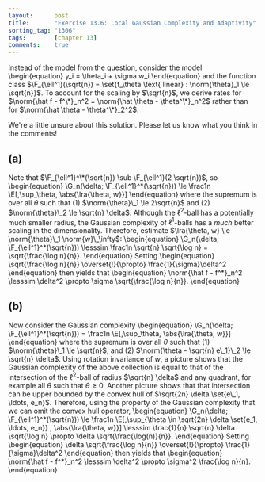 ```yaml
---
layout:      post
title:       "Exercise 13.6: Local Gaussian Complexity and Adaptivity"
sorting_tag: "1306"
tags:        [chapter 13]
comments:    true
---
```


Instead of the model from the question, consider the model
\begin{equation}
    y_i = \theta_i + \sigma w_i
\end{equation}
and the function class $\F_{\ell^1}(\sqrt{n}) = \set{f_\theta \text{ linear} : \norm{\theta}_1 \le \sqrt{n}}$.
To account for the scaling by $\sqrt{n}$, we derive rates for
$\norm{\hat f - f^\*}_n^2 = \norm{\hat \theta - \theta^\*}_n^2$
rather than for
$\norm{\hat \theta - \theta^\*}_2^2$.

<span class="accent">
    We're a little unsure about this solution.
    Please let us know what you think in the comments!
</span>

## (a)
Note that $\F_{\ell^1}^\*(\sqrt{n}) \sub \F_{\ell^1}(2 \sqrt{n})$, so
\begin{equation}
    \G_n(\delta; \F_{\ell^1}^\*(\sqrt{n}))
    \le \frac1n \E[\,\sup_\theta\, \abs{\lra{\theta, w}}]
\end{equation}
where the supremum is over all $\theta$ such that
(1) $\norm{\theta}\_1 \le 2\sqrt{n}$ and
(2) $\norm{\theta}\_2 \le \sqrt{n} \delta$.
Although the $\ell^2$-ball has a potentially much smaller radius, the Gaussian complexity of $\ell^1$-balls has a *much* better scaling in the dimensionality.
Therefore, estimate $\lra{\theta, w} \le \norm{\theta}\_1 \norm{w}\_\infty$:
\begin{equation}
    \G_n(\delta; \F_{\ell^1}^\*(\sqrt{n}))
    \lesssim \frac1n \sqrt{n} \sqrt{\log n} = \sqrt{\frac{\log n}{n}}.
\end{equation}
Setting
\begin{equation}
    \sqrt{\frac{\log n}{n}} \overset{!}{\propto} \frac{1}{\sigma}\delta^2
\end{equation}
then yields that
\begin{equation}
    \norm{\hat f - f^\*}_n^2 \lesssim \delta^2 \propto \sigma \sqrt{\frac{\log n}{n}}.
\end{equation}

## (b)
Now consider the Gaussian complexity
\begin{equation}
    \G_n(\delta; \F_{\ell^1}^\*(\sqrt{n}))
    = \frac1n \E[\,\sup_\theta\, \abs{\lra{\theta, w}}]
\end{equation}
where the supremum is over all $\theta$ such that
(1) $\norm{\theta}\_1 \le \sqrt{n}$, and
(2) $\norm{\theta - \sqrt{n} e\_1}\_2 \le \sqrt{n} \delta$.
Using rotation invariance of $w$, a picture shows that the Gaussian complexity of the above collection is equal to that of the intersection of the $\ell^2$-ball of radius $\sqrt{n} \delta$ and any quadrant, for example all $\theta$ such that $\theta \ge 0$.
Another picture shows that that intersection can be upper bounded by the convex hull of $\sqrt{2n} \delta \set{e\_1, \ldots, e_n}$.
Therefore, using the property of the Gaussian complexity that we can omit the convex hull operator,
\begin{equation}
    \G_n(\delta; \F_{\ell^1}^\*(\sqrt{n}))
    \le \frac1n \E[\,\sup_{\theta \in \sqrt{2n} \delta \set{e_1, \ldots, e_n}} \, \abs{\lra{\theta, w}}]
    \lesssim \frac{1}{n} \sqrt{n} \delta \sqrt{\log n}
    \propto \delta \sqrt{\frac{\log(n)}{n}}.
\end{equation}
Setting
\begin{equation}
    \delta \sqrt{\frac{\log n}{n}} \overset{!}{\propto} \frac{1}{\sigma}\delta^2
\end{equation}
then yields that
\begin{equation}
    \norm{\hat f - f^\*}_n^2 \lesssim \delta^2 \propto \sigma^2 \frac{\log n}{n}.
\end{equation}